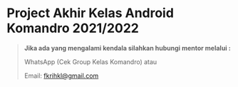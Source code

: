 # Project Akhir Kelas Android Komandro 2021/2022 

> **Jika ada yang mengalami kendala silahkan hubungi mentor melalui :**
> 
>WhatsApp (Cek Group Kelas Komandro) atau
>
>Email: fkrihkl@gmail.com
